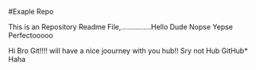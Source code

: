 #Exaple Repo

This is an Repository Readme File,...............Hello Dude Nopse Yepse Perfectooooo

Hi Bro Git!!!!
will have a nice joourney with you hub!!
Sry not Hub GitHub* Haha
